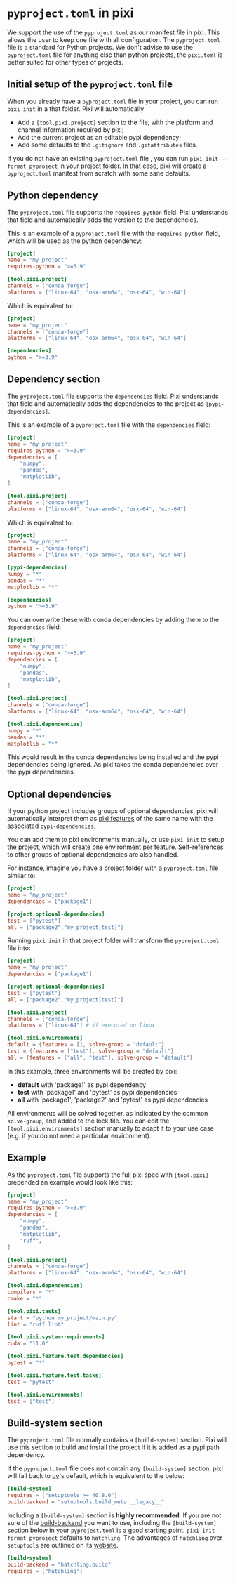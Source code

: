 # `pyproject.toml` in pixi

We support the use of the `pyproject.toml` as our manifest file in pixi.
This allows the user to keep one file with all configuration.
The `pyproject.toml` file is a standard for Python projects.
We don't advise to use the `pyproject.toml` file for anything else than python projects, the `pixi.toml` is better suited for other types of projects.

## Initial setup of the `pyproject.toml` file

When you already have a `pyproject.toml` file in your project, you can run `pixi init` in a that folder. Pixi will automatically

- Add a `[tool.pixi.project]` section to the file, with the platform and channel information required by pixi;
- Add the current project as an editable pypi dependency;
- Add some defaults to the `.gitignore` and `.gitattributes` files.

If you do not have an existing `pyproject.toml` file , you can run `pixi init --format pyproject` in your project folder. In that case, pixi will create a `pyproject.toml` manifest from scratch with some sane defaults.

## Python dependency

The `pyproject.toml` file supports the `requires_python` field.
Pixi understands that field and automatically adds the version to the dependencies.

This is an example of a `pyproject.toml` file with the `requires_python` field, which will be used as the python dependency:

```toml title="pyproject.toml"
[project]
name = "my_project"
requires-python = ">=3.9"

[tool.pixi.project]
channels = ["conda-forge"]
platforms = ["linux-64", "osx-arm64", "osx-64", "win-64"]
```

Which is equivalent to:

```toml title="equivalent pixi.toml"
[project]
name = "my_project"
channels = ["conda-forge"]
platforms = ["linux-64", "osx-arm64", "osx-64", "win-64"]

[dependencies]
python = ">=3.9"
```

## Dependency section

The `pyproject.toml` file supports the `dependencies` field.
Pixi understands that field and automatically adds the dependencies to the project as `[pypi-dependencies]`.

This is an example of a `pyproject.toml` file with the `dependencies` field:

```toml title="pyproject.toml"
[project]
name = "my_project"
requires-python = ">=3.9"
dependencies = [
    "numpy",
    "pandas",
    "matplotlib",
]

[tool.pixi.project]
channels = ["conda-forge"]
platforms = ["linux-64", "osx-arm64", "osx-64", "win-64"]
```

Which is equivalent to:

```toml title="equivalent pixi.toml"
[project]
name = "my_project"
channels = ["conda-forge"]
platforms = ["linux-64", "osx-arm64", "osx-64", "win-64"]

[pypi-dependencies]
numpy = "*"
pandas = "*"
matplotlib = "*"

[dependencies]
python = ">=3.9"
```

You can overwrite these with conda dependencies by adding them to the `dependencies` field:

```toml title="pyproject.toml"
[project]
name = "my_project"
requires-python = ">=3.9"
dependencies = [
    "numpy",
    "pandas",
    "matplotlib",
]

[tool.pixi.project]
channels = ["conda-forge"]
platforms = ["linux-64", "osx-arm64", "osx-64", "win-64"]

[tool.pixi.dependencies]
numpy = "*"
pandas = "*"
matplotlib = "*"
```

This would result in the conda dependencies being installed and the pypi dependencies being ignored.
As pixi takes the conda dependencies over the pypi dependencies.

## Optional dependencies

If your python project includes groups of optional dependencies, pixi will automatically interpret them as [pixi features](../reference/project_configuration.md#the-feature-table) of the same name with the associated `pypi-dependencies`.

You can add them to pixi environments manually, or use `pixi init` to setup the project, which will create one environment per feature. Self-references to other groups of optional dependencies are also handled.

For instance, imagine you have a project folder with a `pyproject.toml` file similar to:

```toml
[project]
name = "my_project"
dependencies = ["package1"]

[project.optional-dependencies]
test = ["pytest"]
all = ["package2","my_project[test]"]
```

Running `pixi init` in that project folder will transform the `pyproject.toml` file into:

```toml
[project]
name = "my_project"
dependencies = ["package1"]

[project.optional-dependencies]
test = ["pytest"]
all = ["package2","my_project[test]"]

[tool.pixi.project]
channels = ["conda-forge"]
platforms = ["linux-64"] # if executed on linux

[tool.pixi.environments]
default = {features = [], solve-group = "default"}
test = {features = ["test"], solve-group = "default"}
all = {features = ["all", "test"], solve-group = "default"}
```

In this example, three environments will be created by pixi:

- **default** with 'package1' as pypi dependency
- **test** with 'package1' and 'pytest' as pypi dependencies
- **all** with 'package1', 'package2' and 'pytest' as pypi dependencies

All environments will be solved together, as indicated by the common `solve-group`, and added to the lock file. You can edit the `[tool.pixi.environments]` section manually to adapt it to your use case (e.g. if you do not need a particular environment).

## Example

As the `pyproject.toml` file supports the full pixi spec with `[tool.pixi]` prepended an example would look like this:

```toml title="pyproject.toml"
[project]
name = "my_project"
requires-python = ">=3.9"
dependencies = [
    "numpy",
    "pandas",
    "matplotlib",
    "ruff",
]

[tool.pixi.project]
channels = ["conda-forge"]
platforms = ["linux-64", "osx-arm64", "osx-64", "win-64"]

[tool.pixi.dependencies]
compilers = "*"
cmake = "*"

[tool.pixi.tasks]
start = "python my_project/main.py"
lint = "ruff lint"

[tool.pixi.system-requirements]
cuda = "11.0"

[tool.pixi.feature.test.dependencies]
pytest = "*"

[tool.pixi.feature.test.tasks]
test = "pytest"

[tool.pixi.environments]
test = ["test"]
```

## Build-system section

The `pyproject.toml` file normally contains a `[build-system]` section. Pixi will use this section to build and install the project if it is added as a pypi path dependency.

If the `pyproject.toml` file does not contain any `[build-system]` section, pixi will fall back to [uv](https://github.com/astral-sh/uv)'s default, which is equivalent to the below:

```toml title="pyproject.toml"
[build-system]
requires = ["setuptools >= 40.8.0"]
build-backend = "setuptools.build_meta:__legacy__"
```

Including a `[build-system]` section is **highly recommended**. If you are not sure of the [build-backend](https://packaging.python.org/en/latest/tutorials/packaging-projects/#choosing-build-backend) you want to use, including the `[build-system]` section below in your `pyproject.toml` is a good starting point.
`pixi init --format pyproject` defaults to `hatchling`.
The advantages of `hatchling` over `setuptools` are outlined on its [website](https://hatch.pypa.io/latest/why/#build-backend).

```toml title="pyproject.toml"
[build-system]
build-backend = "hatchling.build"
requires = ["hatchling"]
```
